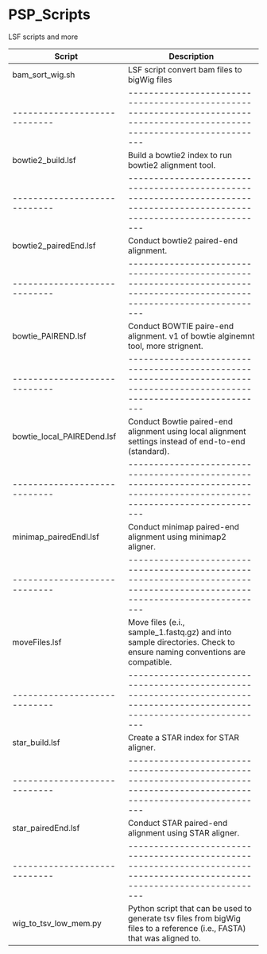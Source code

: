 # PSP_Scripts
LSF scripts and more

| Script                     | Description                                                                                                               |
|----------------------------|---------------------------------------------------------------------------------------------------------------------------|
| bam_sort_wig.sh            | LSF script convert bam files to bigWig files| For easier viewing in IGB or IGV.                                           |
|----------------------------|---------------------------------------------------------------------------------------------------------------------------|
| bowtie2_build.lsf          | Build a bowtie2 index to run bowtie2 alignment tool.                                                                      |
|----------------------------|---------------------------------------------------------------------------------------------------------------------------|
| bowtie2_pairedEnd.lsf      | Conduct bowtie2 paired-end alignment.                                                                                     |
|----------------------------|---------------------------------------------------------------------------------------------------------------------------|
| bowtie_PAIREND.lsf         | Conduct BOWTIE paire-end alignment. v1 of bowtie alginemnt tool, more strignent.                                          |
|----------------------------|---------------------------------------------------------------------------------------------------------------------------|
| bowtie_local_PAIREDend.lsf | Conduct Bowtie paired-end alignment using local alignment settings instead of end-to-end (standard).                      |
|----------------------------|---------------------------------------------------------------------------------------------------------------------------|
| minimap_pairedEndl.lsf     | Conduct minimap paired-end alignment using minimap2 aligner.                                                              |
|----------------------------|---------------------------------------------------------------------------------------------------------------------------|
| moveFiles.lsf              | Move files (e.i., sample_1.fastq.gz) and into sample directories. Check to ensure naming conventions are compatible.      |
|----------------------------|---------------------------------------------------------------------------------------------------------------------------|
| star_build.lsf             | Create a STAR index for STAR aligner.                                                                                     |
|----------------------------|---------------------------------------------------------------------------------------------------------------------------|
| star_pairedEnd.lsf         | Conduct STAR paired-end alignment using STAR aligner.                                                                     |
|----------------------------|---------------------------------------------------------------------------------------------------------------------------|
| wig_to_tsv_low_mem.py      | Python script that can be used to generate tsv files from bigWig files to a reference (i.e., FASTA) that was aligned to.  |
